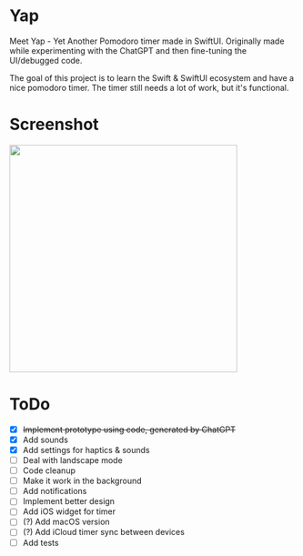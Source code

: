 # Yap
Meet Yap - Yet Another Pomodoro timer made in SwiftUI. Originally made while experimenting with the ChatGPT and then fine-tuning the UI/debugged code.

The goal of this project is to learn the Swift & SwiftUI ecosystem and have a nice pomodoro timer. The timer still needs a lot of work, but it's functional.

# Screenshot
<img src="https://user-images.githubusercontent.com/364877/215344108-38ef45ef-8e19-40db-8d9b-1066539a1a97.jpeg" height="400" />

# ToDo
- [x] ~~Implement prototype using code, generated by ChatGPT~~
- [x] Add sounds
- [x] Add settings for haptics & sounds
- [ ] Deal with landscape mode
- [ ] Code cleanup
- [ ] Make it work in the background
- [ ] Add notifications
- [ ] Implement better design
- [ ] Add iOS widget for timer
- [ ] (?) Add macOS version
- [ ] (?) Add iCloud timer sync between devices
- [ ] Add tests
